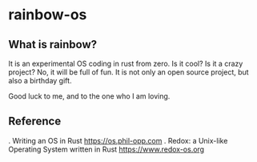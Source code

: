 # rainbow-os
## What is rainbow? 
It is an experimental OS coding in rust from zero. Is it cool? Is it a crazy project?
No, it will be full of fun. It is not only an open source project, but also a birthday gift. 

Good luck to me, and to the one who I am loving.

## Reference
. Writing an OS in Rust https://os.phil-opp.com
. Redox: a Unix-like Operating System written in Rust https://www.redox-os.org



